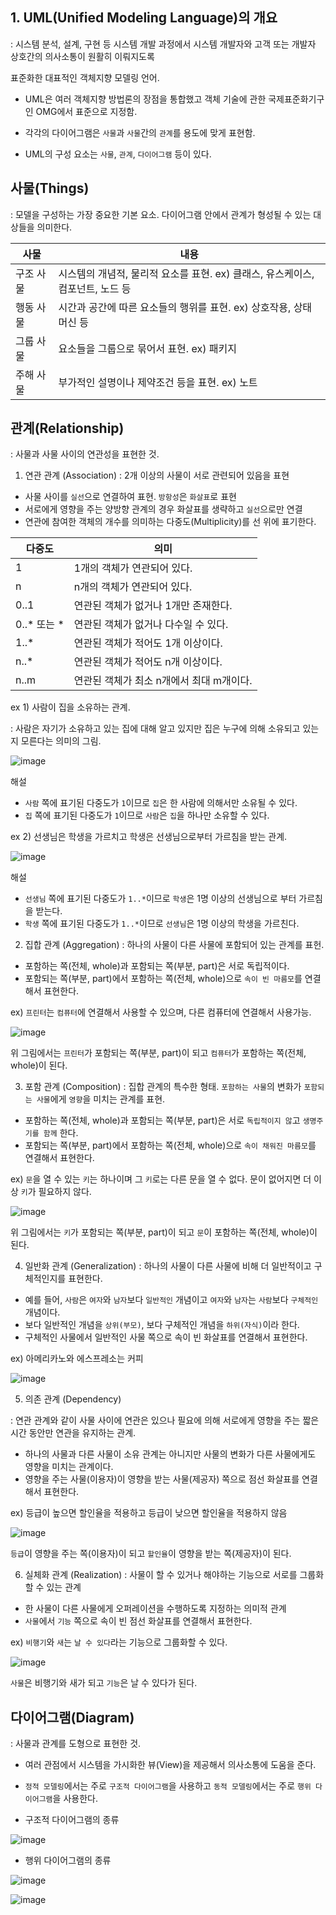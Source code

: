 ## 1. UML(Unified Modeling Language)의 개요 

: 시스템 분석, 설계, 구현 등 시스템 개발 과정에서 시스템 개발자와 고객 또는 개발자 상호간의 의사소통이 원활히 이뤄지도록 

표준화한 대표적인 객체지향 모델링 언어.

- UML은 여러 객체지향 방법론의 장점을 통합했고 객체 기술에 관한 국제표준화기구인 OMG에서 표준으로 지정함.

- 각각의 다이어그램은 `사물`과 `사물`간의 `관계`를 용도에 맞게 표현함.

- UML의 구성 요소는 `사물`, `관계`, `다이어그램` 등이 있다.

## 사물(Things) 

: 모델을 구성하는 가장 중요한 기본 요소. 다이어그램 안에서 관계가 형성될 수 있는 대상들을 의미한다.

| 사물 | 내용 |
| --- | --- |
| 구조 사물 | 시스템의 개념적, 물리적 요소를 표현. ex) 클래스, 유스케이스, 컴포넌트, 노드 등 |
| 행동 사물 | 시간과 공간에 따른 요소들의 행위를 표현. ex) 상호작용, 상태 머신 등 |
| 그룹 사물 | 요소들을 그룹으로 묶어서 표현. ex) 패키지 |
| 주해 사물 | 부가적인 설명이나 제약조건 등을 표현. ex) 노트 |

## 관계(Relationship) 

: 사물과 사물 사이의 연관성을 표현한 것. 

1) 연관 관계 (Association) : 2개 이상의 사물이 서로 관련되어 있음을 표현

- 사물 사이를 `실선`으로 연결하여 표현. `방항성`은 `화살표`로 표현
- 서로에게 영향을 주는 양방향 관계의 경우 화살표를 생략하고 `실선`으로만 연결 
- 연관에 참여한 객체의 개수를 의미하는 다중도(Multiplicity)를 선 위에 표기한다.

| 다중도 | 의미 | 
| --- | --- | 
| 1 | 1개의 객체가 연관되어 있다. | 
| n | n개의 객체가 연관되어 있다. | 
| 0..1 | 연관된 객체가 없거나 1개만 존재한다. | 
| 0..* 또는 * | 연관된 객체가 없거나 다수일 수 있다. | 
| 1..* | 연관된 객체가 적어도 1개 이상이다. | 
| n..* | 연관된 객체가 적어도 n개 이상이다. | 
| n..m | 연관된 객체가 최소 n개에서 최대 m개이다. | 

ex 1) 사람이 집을 소유하는 관계. 

: 사람은 자기가 소유하고 있는 집에 대해 알고 있지만 집은 누구에 의해 소유되고 있는지 모른다는 의미의 그림.

![image](https://user-images.githubusercontent.com/64796257/158048379-00d3dd3a-ab78-4955-89fe-f3da2b9b6c33.png)

해설  
- `사람` 쪽에 표기된 다중도가 `1`이므로 `집`은 한 사람에 의해서만 소유될 수 있다.
- `집` 쪽에 표기된 다중도가 `1`이므로 `사람`은 `집`을 하나만 소유할 수 있다. 

ex 2) 선생님은 학생을 가르치고 학생은 선생님으로부터 가르침을 받는 관계. 

![image](https://user-images.githubusercontent.com/64796257/158048466-63cf6a8d-9767-4b00-99d8-d964d5ffab79.png)

해설  
- `선생님` 쪽에 표기된 다중도가 `1..*`이므로 `학생`은 1명 이상의 선생님으로 부터 가르침을 받는다. 
- `학생` 쪽에 표기된 다중도가 `1..*`이므로 `선생님`은 1명 이상의 학생을 가르친다.

2) 집합 관계 (Aggregation) : 하나의 사물이 다른 사물에 포함되어 있는 관계를 표헌. 

- 포함하는 쪽(전체, whole)과 포함되는 쪽(부분, part)은 서로 독립적이다. 
- 포함되는 쪽(부분, part)에서 포함하는 쪽(전체, whole)으로 `속이 빈 마름모`를 연결해서 표현한다.

ex) `프린터`는 `컴퓨터`에 연결해서 사용할 수 있으며, 다른 컴퓨터에 연결해서 사용가능.

![image](https://user-images.githubusercontent.com/64796257/158048608-50b65af1-7a83-4e96-90d8-cc40ca9b1d9d.png)

위 그림에서는 `프린터`가 포함되는 쪽(부분, part)이 되고 `컴퓨터`가 포함하는 쪽(전체, whole)이 된다. 

3) 포함 관계 (Composition) : 집합 관계의 특수한 형태. `포함하는 사물`의 변화가 `포함되는 사물`에게 `영향`을 미치는 관계를 표현.

- 포함하는 쪽(전체, whole)과 포함되는 쪽(부분, part)은 서로 `독립적이지 않`고 `생명주기를 함께` 한다.
- 포함되는 쪽(부분, part)에서 포함하는 쪽(전체, whole)으로 `속이 채워진 마름모`를 연결해서 표현한다.

ex) `문`을 열 수 있는 `키`는 하나이며 그 `키`로는 다른 문을 열 수 없다. 문이 없어지면 더 이상 `키`가 필요하지 않다. 

![image](https://user-images.githubusercontent.com/64796257/158048705-e4200966-eac7-470b-b416-019281b1fdd3.png)

위 그림에서는 `키`가 포함되는 쪽(부분, part)이 되고 `문`이 포함하는 쪽(전체, whole)이 된다.

4) 일반화 관계 (Generalization) : 하나의 사물이 다른 사물에 비해 더 일반적이고 구체적인지를 표현한다. 

- 예를 들어, `사람`은 `여자`와 `남자`보다 `일반적인` 개념이고 `여자`와 `남자`는 `사람`보다 `구체적인` 개념이다. 
- 보다 일반적인 개념을 `상위(부모)`, 보다 구체적인 개념을 `하위(자식)`이라 한다.
- 구체적인 사물에서 일반적인 사물 쪽으로 속이 빈 화살표를 연결해서 표현한다. 

ex) 아메리카노와 에스프레소는 커피

![image](https://user-images.githubusercontent.com/64796257/158048893-b0e5a5b0-6196-49b7-af33-d10fb3c417d2.png)

5) 의존 관계 (Dependency) 
 
: 연관 관계와 같이 사물 사이에 연관은 있으나 필요에 의해 서로에게 영향을 주는 짧은 시간 동안만 연관을 유지하는 관계. 

- 하나의 사물과 다른 사물이 소유 관계는 아니지만 사물의 변화가 다른 사물에게도 영향을 미치는 관계이다. 
- 영향을 주는 사물(이용자)이 영향을 받는 사물(제공자) 쪽으로 점선 화살표를 연결해서 표현한다.

ex) 등급이 높으면 할인율을 적용하고 등급이 낮으면 할인율을 적용하지 않음

![image](https://user-images.githubusercontent.com/64796257/158049049-a470f17c-9586-454c-8a2b-6f5132c40b22.png)

`등급`이 영향을 주는 쪽(이용자)이 되고 `할인율`이 영향을 받는 쪽(제공자)이 된다. 

6) 실체화 관계 (Realization) : 사물이 할 수 있거나 해야하는 기능으로 서로를 그룹화 할 수 있는 관계

- 한 사물이 다른 사물에게 오퍼레이션을 수행하도록 지정하는 의미적 관계 
- `사물`에서 `기능` 쪽으로 속이 빈 점선 화살표를 연결해서 표현한다.

ex) `비행기`와 `새`는 `날 수 있다`라는 기능으로 그룹화할 수 있다.

![image](https://user-images.githubusercontent.com/64796257/158049129-7bafe043-f0f3-470d-b725-85902809f02a.png)

`사물`은 비행기와 새가 되고 `기능`은 날 수 있다가 된다.

## 다이어그램(Diagram) 

: 사물과 관계를 도형으로 표현한 것.

- 여러 관점에서 시스템을 가시화한 뷰(View)을 제공해서 의사소통에 도움을 준다. 
- `정적 모델링`에서는 주로 `구조적 다이어그램`을 사용하고 `동적 모델링`에서는 주로 `행위 다이어그램`을 사용한다.


- 구조적 다이어그램의 종류 

![image](https://user-images.githubusercontent.com/64796257/158049335-df05897f-9286-4a17-9aa2-ec606ee74065.png)

- 행위 다이어그램의 종류 

![image](https://user-images.githubusercontent.com/64796257/158049362-3abb9a84-eed8-4d53-9d93-186e30412ae2.png)

![image](https://user-images.githubusercontent.com/64796257/158049369-898d6440-7480-45d7-91cf-54ae28681b85.png)



























